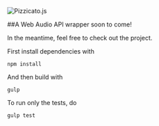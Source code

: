 <img align="center" src="http://www.alemangui.com/index/img/work/pizzicato_horizontal.gif" alt="Pizzicato.js">

##A Web Audio API wrapper soon to come!

In the meantime, feel free to check out the project. 

First install dependencies with 
```
npm install
```

And then build with
```
gulp
```

To run only the tests, do 
```
gulp test
```